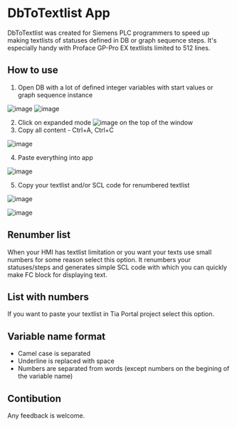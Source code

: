 # DbToTextlist App

DbToTextlist was created for Siemens PLC programmers to speed up making textlists of statuses defined in DB or graph sequence steps. It's especially handy with Proface GP-Pro EX textlists limited to 512 lines.

## How to use



1. Open DB with a lot of defined integer variables with start values or graph sequence instance

![image](https://github.com/miloszzzz/statusDisplay/assets/79056094/581fb117-1095-4aa5-a823-6713c62c1adc)
![image](https://github.com/miloszzzz/statusDisplay/assets/79056094/40e4e66d-d40e-4b43-b9eb-b893a03bedea)

2. Click on expanded mode ![image](https://github.com/miloszzzz/statusDisplay/assets/79056094/28f58eeb-0b17-468c-a9d3-df77a66ffece) on the top of the window
3. Copy all content - Ctrl+A, Ctrl+C  

![image](https://github.com/miloszzzz/statusDisplay/assets/79056094/f70b4564-56b3-430b-8135-00af1c0c2a8a)

4. Paste everything into app

![image](https://github.com/miloszzzz/statusDisplay/assets/79056094/0f21d31e-f339-4ffa-ba32-d74be6bc098f)

5. Copy your textlist and/or SCL code for renumbered textlist

![image](https://github.com/miloszzzz/statusDisplay/assets/79056094/3f1b4403-de88-4f9c-9a81-581d8b8cb5a7)

![image](https://github.com/miloszzzz/statusDisplay/assets/79056094/35d86a66-fdc5-4b1a-bc29-bb342f55e74e)


## Renumber list

When your HMI has textlist limitation or you want your texts use small numbers for some reason select this option. It renumbers your statuses/steps and generates simple SCL code with which you can quickly make FC block for displaying text.

## List with numbers

If you want to paste your textlist in Tia Portal project select this option.

## Variable name format

* Camel case is separated
* Underline is replaced with space
* Numbers are separated from words (except numbers on the begining of the variable name)

## Contibution

Any feedback is welcome.

